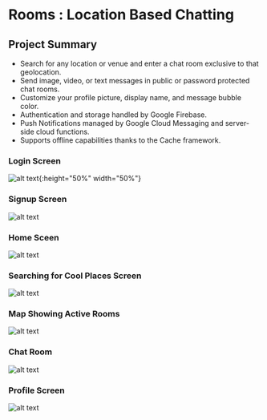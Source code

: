 # Rooms : **Location Based Chatting**

## Project Summary

- Search for any location or venue and enter a chat room exclusive to that geolocation.
- Send image, video, or text messages in public or password protected chat rooms.
- Customize your profile picture, display name, and message bubble color.
- Authentication and storage handled by Google Firebase.
- Push Notifications managed by Google Cloud Messaging and server-side cloud functions.
- Supports offline capabilities thanks to the Cache framework.

### Login Screen

![alt text](screenshots/login.png){:height="50%" width="50%"}

### Signup Screen

![alt text](screenshots/sign_up.png)

### Home Sceen

![alt text](screenshots/home.png)

### Searching for Cool Places Screen

![alt text](screenshots/search.png)

### Map Showing Active Rooms

![alt text](screenshots/map.png)

### Chat Room

![alt text](screenshots/chat.png)

### Profile Screen

![alt text](screenshots/profile.png)

